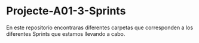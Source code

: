 # Projecte-A01-3-Sprints

En este repositorio encontraras diferentes carpetas que corresponden a los diferentes Sprints que estamos llevando a cabo.